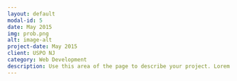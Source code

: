 ```yaml
---
layout: default
modal-id: 5
date: May 2015
img: prob.png
alt: image-alt
project-date: May 2015
client: USPO NJ
category: Web Development
description: Use this area of the page to describe your project. Lorem ipsum dolor sit amet, consectetur adipisicing elit. Mollitia neque assumenda ipsam nihil, molestias magnam, recusandae quos quis inventore quisquam velit asperiores, vitae? Reprehenderit soluta, eos quod consequuntur itaque. Nam.
---
```

